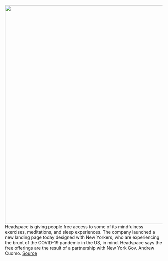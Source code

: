 <img src='https://cdn.vox-cdn.com/thumbor/7HIcV9q4PHwaMjwUWsFeFRbPMJA=/0x0:2214x1144/1200x800/filters:focal(775x790:1129x1144)/cdn.vox-cdn.com/uploads/chorus_image/image/66609742/Screen_Shot_2020_04_06_at_12.30.38_PM.0.png' width='700px' /><br/>
Headspace is giving people free access to some of its mindfulness exercises, meditations, and sleep experiences. The company launched a new landing page today designed with New Yorkers, who are experiencing the brunt of the COVID-19 pandemic in the US, in mind. Headspace says the free offerings are the result of a partnership with New York Gov. Andrew Cuomo.
<a href='https://www.theverge.com/2020/4/6/21209831/headspace-app-new-york-free-content-covid-19-pandemic'> Source <a/>